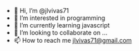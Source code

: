 - 👋 Hi, I’m @jlvivas71
- 👀 I’m interested in programming
- 🌱 I’m currently learning javascript
- 💞️ I’m looking to collaborate on ...
- 📫 How to reach me jlvivas71@gmail.com

<!---
jlvivas71/jlvivas71 is a ✨ special ✨ repository because its `README.md` (this file) appears on your GitHub profile.
You can click the Preview link to take a look at your changes.
--->
